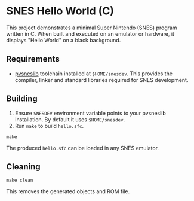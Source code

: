 # SNES Hello World (C)

This project demonstrates a minimal Super Nintendo (SNES) program written in C. When built and executed on an emulator or hardware, it displays "Hello World" on a black background.

## Requirements

- [pvsneslib](https://github.com/alekmaul/pvsneslib) toolchain installed at `$HOME/snesdev`. This provides the compiler, linker and standard libraries required for SNES development.

## Building

1. Ensure `SNESDEV` environment variable points to your pvsneslib installation. By default it uses `$HOME/snesdev`.
2. Run `make` to build `hello.sfc`.

```
make
```

The produced `hello.sfc` can be loaded in any SNES emulator.

## Cleaning

```
make clean
```

This removes the generated objects and ROM file.
